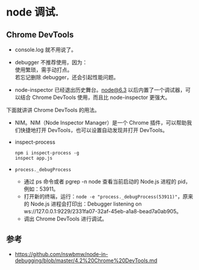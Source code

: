 # node 调试.


## Chrome DevTools

- console.log 就不用说了。
- debugger 不推荐使用，因为：  
  使用繁琐，需手动打点。  
  若忘记删除 debugger，还会引起性能问题。
  
- node-inspector 已经退出历史舞台。node@6.3 以后内置了一个调试器，可以结合 Chrome DevTools 使用，而且比 node-inspector 更强大。

下面就讲讲 Chrome DevTools 的用法。

-  NIM。NIM（Node Inspector Manager）是一个 Chrome 插件，可以帮助我们快捷地打开 DevTools，也可以设置自动发现并打开 DevTools。

- inspect-process
  ```
  npm i inspect-process -g
  inspect app.js
  ```
- `process._debugProcess`
  - 通过 ps 命令或者 pgrep -n node 查看当前启动的 Node.js 进程的 pid，例如：53911。
  - 打开新的终端，运行：`node -e "process._debugProcess(53911)"`，原来的 Node.js 进程会打印出：Debugger listening on ws://127.0.0.1:9229/2331fa07-32af-45eb-a1a8-bead7a0ab905。
  - 调出 Chrome DevTools 进行调试。

## 参考
- https://github.com/nswbmw/node-in-debugging/blob/master/4.2%20Chrome%20DevTools.md

